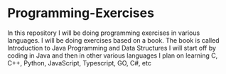 # Programming-Exercises
In this repository I will be doing programming exercises in various languages.
I will be doing exercises based on a book. 
The book is called Introduction to Java Programming and Data Structures
I will start off by coding in Java and then in other various languages
I plan on learning C, C++, Python, JavaScript, Typescript, GO, C#, etc
